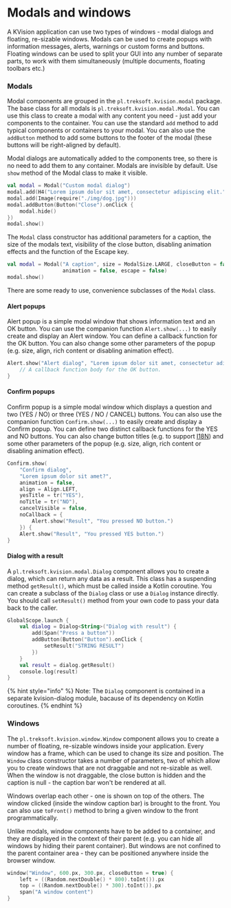 # Modals and windows

A KVision application can use two types of windows - modal dialogs and floating, re-sizable windows. Modals can be used to create popups with information messages, alerts, warnings or custom forms and buttons. Floating windows can be used to split your GUI into any number of separate parts, to work with them simultaneously \(multiple documents, floating toolbars etc.\)

### Modals

Modal components are grouped in the `pl.treksoft.kvision.modal` package. The base class for all modals is `pl.treksoft.kvision.modal.Modal`. You can use this class to create a modal with any content you need - just add your components to the container. You can use the standard `add` method to add typical components or containers to your modal. You can also use the `addButton` method to add some buttons to the footer of the modal \(these buttons will be right-aligned by default\).

Modal dialogs are automatically added to the components tree, so there is no need to add them to any container. Modals are invisible by default. Use `show` method of the Modal class to make it visible.

```kotlin
val modal = Modal("Custom modal dialog")
modal.add(H4("Lorem ipsum dolor sit amet, consectetur adipiscing elit."))
modal.add(Image(require("./img/dog.jpg")))
modal.addButton(Button("Close").onClick {
    modal.hide()
})
modal.show()
```

The `Modal` class constructor has additional parameters for a caption, the size of the modals text, visibility of the close button, disabling animation effects and the function of the Escape key.

```kotlin
val modal = Modal("A caption", size = ModalSize.LARGE, closeButton = false,
                  animation = false, escape = false)
modal.show()
```

There are some ready to use, convenience subclasses of the `Modal` class.

#### Alert popups

Alert popup is a simple modal window that shows information text and an OK button. You can use the companion function `Alert.show(...)` to easily create and display an Alert window. You can define a callback function for the OK button. You can also change some other parameters of the popup \(e.g. size, align, rich content or disabling animation effect\).

```kotlin
Alert.show("Alert dialog", "Lorem ipsum dolor sit amet, consectetur adipiscing.") {
    // A callback function body for the OK button.
}
```

#### Confirm popups

Confirm popup is a simple modal window which displays a question and two \(YES / NO\) or three \(YES / NO / CANCEL\) buttons. You can also use the companion function `Confirm.show(...)` to easily create and display a Confirm popup. You can define two distinct callback functions for the YES and NO buttons. You can also change button titles \(e.g. to support [I18N](internationalization.md)\) and some other parameters of the popup \(e.g. size, align, rich content or disabling animation effect\).

```kotlin
Confirm.show(
    "Confirm dialog",
    "Lorem ipsum dolor sit amet?",
    animation = false,
    align = Align.LEFT,
    yesTitle = tr("YES"),
    noTitle = tr("NO"),
    cancelVisible = false,
    noCallback = {
        Alert.show("Result", "You pressed NO button.")
    }) {
    Alert.show("Result", "You pressed YES button.")
}
```

#### Dialog with a result

A `pl.treksoft.kvision.modal.Dialog` component allows you to create a dialog, which can return any data as a result. This class has a suspending method `getResult()`, which must be called inside a Kotlin coroutine. You can create a subclass of the `Dialog` class or use a `Dialog` instance directly. You should call `setResult()` method from your own code to pass your data back to the caller.

```kotlin
GlobalScope.launch {
    val dialog = Dialog<String>("Dialog with result") {
        add(Span("Press a button"))
        addButton(Button("Button").onClick {
            setResult("STRING RESULT")
        })
    }
    val result = dialog.getResult()
    console.log(result)
}
```

{% hint style="info" %}
Note: The `Dialog` component is contained in a separate kvision-dialog module, bacause of its dependency on Kotlin coroutines.
{% endhint %}

### Windows

The `pl.treksoft.kvision.window.Window` component allows you to create a number of floating, re-sizable windows inside your application. Every window has a frame, which can be used to change its size and position. The `Window` class constructor takes a number of parameters, two of which allow you to create windows that are not draggable and not re-sizable as well. When the window is not draggable, the close button is hidden and the caption is null - the caption bar won't be rendered at all.

Windows overlap each other - one is shown on top of the others. The window clicked \(inside the window caption bar\) is brought to the front. You can also use `toFront()` method to bring a given window to the front programmatically.

Unlike modals, window components have to be added to a container, and they are displayed in the context of their parent \(e.g. you can hide all windows by hiding their parent container\). But windows are not confined to the parent container area - they can be positioned anywhere inside the browser window.

```kotlin
window("Window", 600.px, 300.px, closeButton = true) {
    left = ((Random.nextDouble() * 800).toInt()).px
    top = ((Random.nextDouble() * 300).toInt()).px
    span("A window content")
}
```
